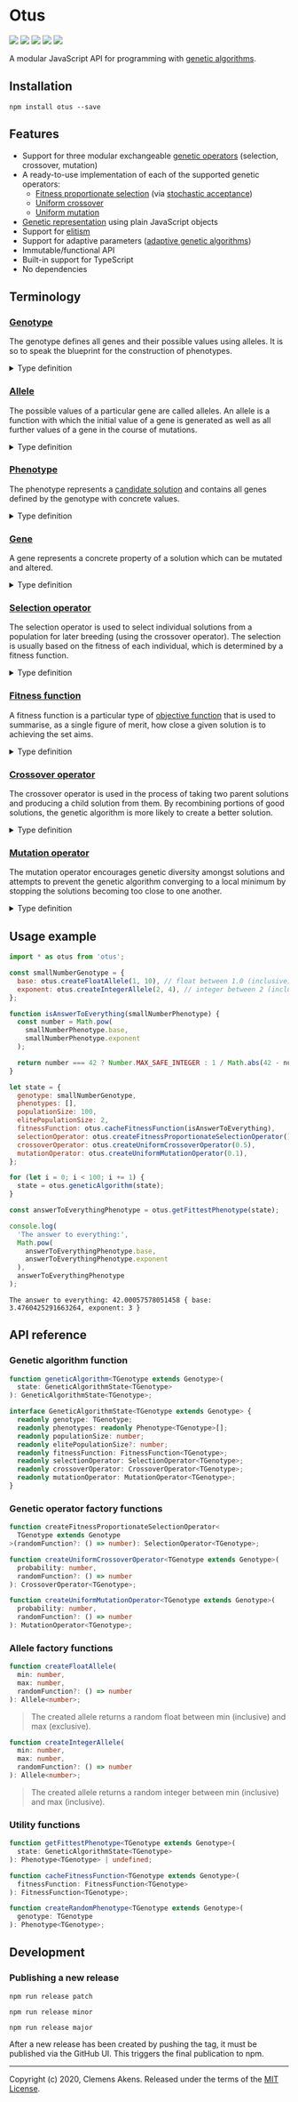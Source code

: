 # Otus

[![][ci-badge]][ci-link] [![][version-badge]][version-link]
[![][license-badge]][license-link] [![][types-badge]][types-link]
[![][size-badge]][size-link]

[ci-badge]: https://github.com/clebert/otus/workflows/CI/badge.svg
[ci-link]: https://github.com/clebert/otus
[version-badge]: https://badgen.net/npm/v/otus
[version-link]: https://www.npmjs.com/package/otus
[license-badge]: https://badgen.net/npm/license/otus
[license-link]: https://github.com/clebert/otus/blob/master/LICENSE
[types-badge]: https://badgen.net/npm/types/otus
[types-link]: https://github.com/clebert/otus
[size-badge]: https://badgen.net/bundlephobia/minzip/otus
[size-link]: https://bundlephobia.com/result?p=otus

A modular JavaScript API for programming with
[genetic algorithms](https://en.wikipedia.org/wiki/Genetic_algorithm).

## Installation

```
npm install otus --save
```

## Features

- Support for three modular exchangeable
  [genetic operators](https://en.wikipedia.org/wiki/Genetic_operator)
  (selection, crossover, mutation)
- A ready-to-use implementation of each of the supported genetic operators:
  - [Fitness proportionate selection](https://en.wikipedia.org/wiki/Fitness_proportionate_selection)
    (via [stochastic acceptance](https://arxiv.org/abs/1109.3627))
  - [Uniform crossover](<https://en.wikipedia.org/wiki/Crossover_(genetic_algorithm)#Uniform_crossover>)
  - [Uniform mutation](<https://en.wikipedia.org/wiki/Mutation_(genetic_algorithm)>)
- [Genetic representation](https://en.wikipedia.org/wiki/Genetic_representation)
  using plain JavaScript objects
- Support for [elitism](https://en.wikipedia.org/wiki/Genetic_algorithm#Elitism)
- Support for adaptive parameters
  ([adaptive genetic algorithms](https://en.wikipedia.org/wiki/Genetic_algorithm#Adaptive_GAs))
- Immutable/functional API
- Built-in support for TypeScript
- No dependencies

## Terminology

### [Genotype](https://en.wikipedia.org/wiki/Genotype)

The genotype defines all genes and their possible values using alleles. It is so
to speak the blueprint for the construction of phenotypes.

<details>
  <summary>Type definition</summary>

```ts
interface Genotype {
  readonly [geneName: string]: Allele<any>;
}
```

</details>

### [Allele](https://en.wikipedia.org/wiki/Allele)

The possible values of a particular gene are called alleles. An allele is a
function with which the initial value of a gene is generated as well as all
further values of a gene in the course of mutations.

<details>
  <summary>Type definition</summary>

```ts
type Allele<TValue> = () => TValue;
```

</details>

### [Phenotype](https://en.wikipedia.org/wiki/Phenotype)

The phenotype represents a
[candidate solution](https://en.wikipedia.org/wiki/Feasible_region#Candidate_solution)
and contains all genes defined by the genotype with concrete values.

<details>
  <summary>Type definition</summary>

```ts
type Phenotype<TGenotype extends Genotype> = {
  readonly [TGeneName in keyof TGenotype]: Gene<TGenotype, TGeneName>;
};
```

</details>

### [Gene](https://en.wikipedia.org/wiki/Gene)

A gene represents a concrete property of a solution which can be mutated and
altered.

<details>
  <summary>Type definition</summary>

```ts
type Gene<
  TGenotype extends Genotype,
  TGeneName extends keyof TGenotype
> = ReturnType<TGenotype[TGeneName]>;
```

</details>

### [Selection operator](<https://en.wikipedia.org/wiki/Selection_(genetic_algorithm)>)

The selection operator is used to select individual solutions from a population
for later breeding (using the crossover operator). The selection is usually
based on the fitness of each individual, which is determined by a fitness
function.

<details>
  <summary>Type definition</summary>

```ts
type SelectionOperator<TGenotype extends Genotype> = (
  phenotypes: readonly Phenotype<TGenotype>[],
  fitnessFunction: FitnessFunction<TGenotype>
) => Phenotype<TGenotype>;
```

</details>

### [Fitness function](https://en.wikipedia.org/wiki/Fitness_function)

A fitness function is a particular type of
[objective function](https://en.wikipedia.org/wiki/Loss_function) that is used
to summarise, as a single figure of merit, how close a given solution is to
achieving the set aims.

<details>
  <summary>Type definition</summary>

```ts
type FitnessFunction<TGenotype extends Genotype> = (
  phenotype: Phenotype<TGenotype>
) => number;
```

</details>

### [Crossover operator](<https://en.wikipedia.org/wiki/Crossover_(genetic_algorithm)>)

The crossover operator is used in the process of taking two parent solutions and
producing a child solution from them. By recombining portions of good solutions,
the genetic algorithm is more likely to create a better solution.

<details>
  <summary>Type definition</summary>

```ts
type CrossoverOperator<TGenotype extends Genotype> = (
  phenotypeA: Phenotype<TGenotype>,
  phenotypeB: Phenotype<TGenotype>
) => Phenotype<TGenotype>;
```

</details>

### [Mutation operator](<https://en.wikipedia.org/wiki/Mutation_(genetic_algorithm)>)

The mutation operator encourages genetic diversity amongst solutions and
attempts to prevent the genetic algorithm converging to a local minimum by
stopping the solutions becoming too close to one another.

<details>
  <summary>Type definition</summary>

```ts
type MutationOperator<TGenotype extends Genotype> = (
  phenotype: Phenotype<TGenotype>,
  genotype: TGenotype
) => Phenotype<TGenotype>;
```

</details>

## Usage example

```js
import * as otus from 'otus';
```

```js
const smallNumberGenotype = {
  base: otus.createFloatAllele(1, 10), // float between 1.0 (inclusive) and 10.0 (exclusive)
  exponent: otus.createIntegerAllele(2, 4), // integer between 2 (inclusive) and 4 (inclusive)
};
```

```js
function isAnswerToEverything(smallNumberPhenotype) {
  const number = Math.pow(
    smallNumberPhenotype.base,
    smallNumberPhenotype.exponent
  );

  return number === 42 ? Number.MAX_SAFE_INTEGER : 1 / Math.abs(42 - number);
}
```

```js
let state = {
  genotype: smallNumberGenotype,
  phenotypes: [],
  populationSize: 100,
  elitePopulationSize: 2,
  fitnessFunction: otus.cacheFitnessFunction(isAnswerToEverything),
  selectionOperator: otus.createFitnessProportionateSelectionOperator(),
  crossoverOperator: otus.createUniformCrossoverOperator(0.5),
  mutationOperator: otus.createUniformMutationOperator(0.1),
};
```

```js
for (let i = 0; i < 100; i += 1) {
  state = otus.geneticAlgorithm(state);
}
```

```js
const answerToEverythingPhenotype = otus.getFittestPhenotype(state);
```

```js
console.log(
  'The answer to everything:',
  Math.pow(
    answerToEverythingPhenotype.base,
    answerToEverythingPhenotype.exponent
  ),
  answerToEverythingPhenotype
);
```

```
The answer to everything: 42.00057578051458 { base: 3.4760425291663264, exponent: 3 }
```

## API reference

### Genetic algorithm function

```ts
function geneticAlgorithm<TGenotype extends Genotype>(
  state: GeneticAlgorithmState<TGenotype>
): GeneticAlgorithmState<TGenotype>;
```

```ts
interface GeneticAlgorithmState<TGenotype extends Genotype> {
  readonly genotype: TGenotype;
  readonly phenotypes: readonly Phenotype<TGenotype>[];
  readonly populationSize: number;
  readonly elitePopulationSize?: number;
  readonly fitnessFunction: FitnessFunction<TGenotype>;
  readonly selectionOperator: SelectionOperator<TGenotype>;
  readonly crossoverOperator: CrossoverOperator<TGenotype>;
  readonly mutationOperator: MutationOperator<TGenotype>;
}
```

### Genetic operator factory functions

```ts
function createFitnessProportionateSelectionOperator<
  TGenotype extends Genotype
>(randomFunction?: () => number): SelectionOperator<TGenotype>;
```

```ts
function createUniformCrossoverOperator<TGenotype extends Genotype>(
  probability: number,
  randomFunction?: () => number
): CrossoverOperator<TGenotype>;
```

```ts
function createUniformMutationOperator<TGenotype extends Genotype>(
  probability: number,
  randomFunction?: () => number
): MutationOperator<TGenotype>;
```

### Allele factory functions

```ts
function createFloatAllele(
  min: number,
  max: number,
  randomFunction?: () => number
): Allele<number>;
```

> The created allele returns a random float between min (inclusive) and max
> (exclusive).

```ts
function createIntegerAllele(
  min: number,
  max: number,
  randomFunction?: () => number
): Allele<number>;
```

> The created allele returns a random integer between min (inclusive) and max
> (inclusive).

### Utility functions

```ts
function getFittestPhenotype<TGenotype extends Genotype>(
  state: GeneticAlgorithmState<TGenotype>
): Phenotype<TGenotype> | undefined;
```

```ts
function cacheFitnessFunction<TGenotype extends Genotype>(
  fitnessFunction: FitnessFunction<TGenotype>
): FitnessFunction<TGenotype>;
```

```ts
function createRandomPhenotype<TGenotype extends Genotype>(
  genotype: TGenotype
): Phenotype<TGenotype>;
```

## Development

### Publishing a new release

```
npm run release patch
```

```
npm run release minor
```

```
npm run release major
```

After a new release has been created by pushing the tag, it must be published
via the GitHub UI. This triggers the final publication to npm.

---

Copyright (c) 2020, Clemens Akens. Released under the terms of the
[MIT License](https://github.com/clebert/otus/blob/master/LICENSE).
